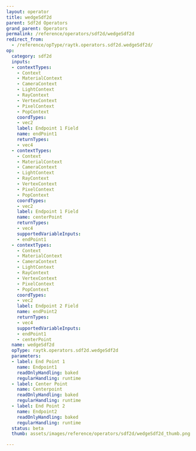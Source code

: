 ```yaml
---
layout: operator
title: wedgeSdf2d
parent: Sdf2d Operators
grand_parent: Operators
permalink: /reference/operators/sdf2d/wedgeSdf2d
redirect_from:
  - /reference/opType/raytk.operators.sdf2d.wedgeSdf2d/
op:
  category: sdf2d
  inputs:
  - contextTypes:
    - Context
    - MaterialContext
    - CameraContext
    - LightContext
    - RayContext
    - VertexContext
    - PixelContext
    - PopContext
    coordTypes:
    - vec2
    label: Endpoint 1 Field
    name: endPoint1
    returnTypes:
    - vec4
  - contextTypes:
    - Context
    - MaterialContext
    - CameraContext
    - LightContext
    - RayContext
    - VertexContext
    - PixelContext
    - PopContext
    coordTypes:
    - vec2
    label: Endpoint 1 Field
    name: centerPoint
    returnTypes:
    - vec4
    supportedVariableInputs:
    - endPoint1
  - contextTypes:
    - Context
    - MaterialContext
    - CameraContext
    - LightContext
    - RayContext
    - VertexContext
    - PixelContext
    - PopContext
    coordTypes:
    - vec2
    label: Endpoint 2 Field
    name: endPoint2
    returnTypes:
    - vec4
    supportedVariableInputs:
    - endPoint1
    - centerPoint
  name: wedgeSdf2d
  opType: raytk.operators.sdf2d.wedgeSdf2d
  parameters:
  - label: End Point 1
    name: Endpoint1
    readOnlyHandling: baked
    regularHandling: runtime
  - label: Center Point
    name: Centerpoint
    readOnlyHandling: baked
    regularHandling: runtime
  - label: End Point 2
    name: Endpoint2
    readOnlyHandling: baked
    regularHandling: runtime
  status: beta
  thumb: assets/images/reference/operators/sdf2d/wedgeSdf2d_thumb.png

---
```

